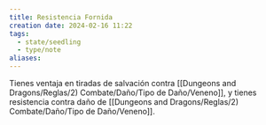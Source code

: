 ```yaml
---
title: Resistencia Fornida
creation date: 2024-02-16 11:22
tags:
  - state/seedling
  - type/note
aliases:
---
```

Tienes ventaja en tiradas de salvación contra [[Dungeons and Dragons/Reglas/2) Combate/Daño/Tipo de Daño/Veneno]], y tienes resistencia contra daño de [[Dungeons and Dragons/Reglas/2) Combate/Daño/Tipo de Daño/Veneno]].
